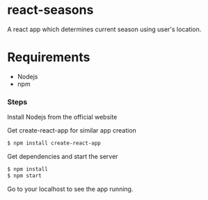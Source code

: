 # react-seasons
A react app which determines current season using user's location.

# Requirements

  - Nodejs
  - npm

### Steps

Install Nodejs from the official website

Get create-react-app for similar app creation

```sh
$ npm install create-react-app
```
Get dependencies and start the server
```sh
$ npm install 
$ npm start
```
Go to your localhost to see the app running.

